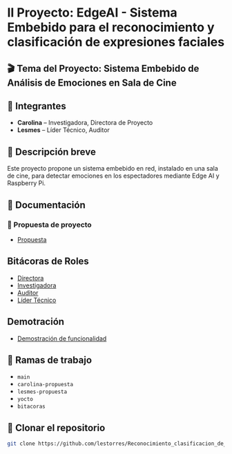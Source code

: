 # II Proyecto: EdgeAI - Sistema Embebido para el reconocimiento y clasificación de expresiones faciales


## 🎬 Tema del Proyecto: Sistema Embebido de Análisis de Emociones en Sala de Cine

## 👥 Integrantes
- **Carolina** – Investigadora, Directora de Proyecto
- **Lesmes** – Líder Técnico, Auditor

## 🧠 Descripción breve
Este proyecto propone un sistema embebido en red, instalado en una sala de cine, para detectar emociones en los espectadores mediante Edge AI y Raspberry Pi.

## 📄 Documentación 

### 📄 Propuesta de proyecto
- [Propuesta](docs/Informe_Final.md)

## Bitácoras de Roles
- [Directora](bitacoras/directora.md)
- [Investigadora](bitacoras/investigadora.md)
- [Auditor](bitacoras/auditor.md)
- [Líder Técnico](bitacoras/lider_tecnico.md)

## Demotración
- [Demostración de funcionalidad](demo.md)


## 🌱 Ramas de trabajo
- `main`
- `carolina-propuesta`
- `lesmes-propuesta`
- `yocto`
- `bitacoras`

## 🚀 Clonar el repositorio

```bash
git clone https://github.com/lestorres/Reconocimiento_clasificacion_de_expresiones.git
```

